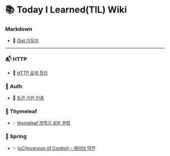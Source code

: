 # :books: Today I Learned(TIL) Wiki


### Markdown 
- :blue_book: [Gist 이모지](https://github.com/LeeJun1118/TIL/blob/main/markdown/emoji.md)

---

### :mailbox_with_mail: HTTP
- :page_facing_up: [HTTP 요약 정리](https://github.com/LeeJun1118/TIL/blob/main/http/basic.md)

### :closed_lock_with_key: Auth 
- :key: [토큰 기반 인증](https://github.com/LeeJun1118/TIL/blob/main/auth/token.md)

### :herb: Thymeleaf
- :bulb: [thymeleaf 까먹기 쉬운 문법](https://github.com/LeeJun1118/TIL/blob/main/thymeleaf/tip.md)

### :leaves: Spring
- :sparkles: [IoC(Inversion of Control) - 제어의 역전](https://github.com/LeeJun1118/TIL/blob/main/spring/ioc.md)